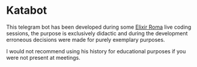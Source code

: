 # Katabot

This telegram bot has been developed during some [Elixir Roma](http://elixir-roma.org) live coding sessions, the purpose is 
exclusively didactic and during the development erroneous decisions were made for purely exemplary purposes.

I would not recommend using his history for educational purposes if you were not present at meetings.